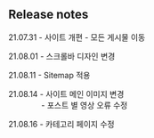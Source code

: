 ## Release notes
21.07.31 - 사이트 개편
         - 모든 게시물 이동

21.08.01 - 스크롤바 디자인 변경

21.08.11 - Sitemap 적용

21.08.14 - 사이트 메인 이미지 변경
<br/>&nbsp;&nbsp;&nbsp;&nbsp;&nbsp;&nbsp;&nbsp;&nbsp;&nbsp;&nbsp;&nbsp;&nbsp;&nbsp;&nbsp; - 포스트 별 영상 오류 수정

21.08.16 - 카테고리 페이지 수정
